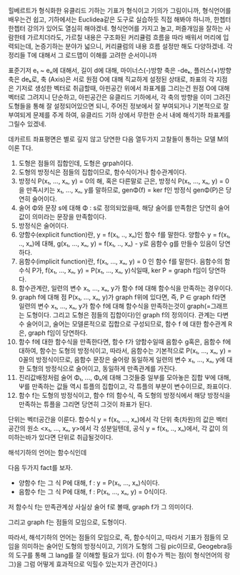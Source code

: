 힐베르트가 형식화한 유클리드 기하는 기표가 형식이고 기의가 그림이니까, 형식언어를 배우는건 쉽고, 기하에서는 Euclidea같은 도구로 실습하듯 직접 해봐야 하니까, 한쳅터 한쳅터 강의가 있어도 열심히 해야겠네. 형식언어를 가지고 놀고, 퍼즐개임을 잘하는 사람한테 가르치더라도, 가르칠 내용은 구조화된 커리큘럼 흐름을 따라 배워서 머리에 입력되는데, 논증기하는 분야가 넓으니, 커리큘럼의 내용 흐름 설정만 해도 다양하겠네. 각 정리들 T에 대해서 그 로드맵이 이해를 고려한 순서이니까

표준기저 e₁ ~ eₙ에 대해서, 길이 d에 대해, 마이너스(-)방향 축은 -deₖ, 플러스(+)방향 축은 deₖ로, 축 (Axis)은 서로 원점 O에 대해 직교하게 설정된 상태로, 좌표의 각 지점은 기저로 생성한 벡터로 취급할때, 아핀공간 위에서 좌표계를 그리는건 원점 O에 대해 벡터로 그려지니 단순하고, 아핀공간은 유클리드 기하에서, 각 축의 방향을 이미 그려진 도형들을 통해 잘 설정되어있으면 되니, 주어진 정보에서 잘 부여되거나 기본적으로 잘 부여되게 문제를 주게 하여, 유클리드 기하 상에서 무한한 순서 내에 해석기하 좌표계를 그릴수 있겠네.

데카르트 좌표평면은 별로 깊지 않고 당연한 다음 열두가지 고찰들이 통하는 모델 M의 이론 T다.

1. 도형은 점들의 집합인데, 도형은 grpah이다.
2. 도형의 방정식은 점들의 집합이므로, 함수식이거나 함수관계이다.
3. 방정식 P(x₁, ..., xₙ, y) = 0의 해, 혹은 다른말로 근은, 방정식 P(x₁, ..., xₙ, y) = 0을 만족시키는 x₁, ..., xₙ, y를 말하므로, genΦ(f) = ker f인 방정식 genΦ(P)은 당연히 술어이다.
4. 술어 Φ와 문장 s에 대해 Φ : s로 정의되었을때, 해당 술어를 만족함은 당연히 술어값이 의미라는 문장을 만족함이다.
5. 방정식은 술어이다.
6. 양함수(explicit function)란, y = f(x₁, .., xₙ)인 함수 f를 말한다. 양함수 y = f(x₁, .., xₙ)에 대해, g(x₁, ..., xₙ, y) = f(x₁, .., xₙ) - y로 음함수 g를 만들수 있음이 당연하다.
7. 음함수(implicit function)란, f(x₁, ..., xₙ, y) = 0 인 함수 f를 말한다. 음함수의 함수식 P가, f(x₁, ..., xₙ, y) = P(x₁, ..., xₙ, y)식일때, ker P = graph f임이 당연하다.
8. 함수관계란, 일련의 변수 x₁, ..., xₙ, y가 함수 f에 대해 함수식을 만족하는 경우이다.
9. graph f에 대해 점 P(x₁, ..., xₙ, y)가 graph f위에 있다면, 즉, P ∈ graph f라면 일련의 변수 x₁, ..., xₙ, y가 함수 f에 대해 함수식을 만족하는것이 graph(=그래프는 도형이다. 그리고 도형은 점들의 집합이다)인 graph f의 정의이다. 관계는 다변수 술어이고, 술어는 모델론적으로 집합으로 구성되므로, 함수 f 에 대한 함수관계 R은, graph f임이 당연하다.
10. 함수 f에 대한 함수식을 만족한다면, 함수 f가 양함수일때 음함수 g혹은, 음함수 f에 대하여, 함수는 도형의 방정식이고, 따라서, 음함수는 기본적으로 P(x₁, ..., xₙ, y) = 0꼴의 방정식이므로, 음함수 문장은 술어랑 동일하게 일련의 변수 x₁, ..., xₙ, y에 대한 도형의 방정식으로 술어이고, 동일하게 만족관계를 가진다.
11. 진리값배정처럼 술어 Φ₁, ..., Φₙ에 대해 그것들중 일부를 모아놓은 집합 Ψ에 대해, Ψ를 만족하는 값들 역시 튜플의 집합이고, 각 튜플의 부분이 변수이므로, 좌표이다.
12. 함수 f는 도형의 방정식이고, 함수 f의 함수식, 즉 도형의 방정식에서 해당 방정식을 만족하는 튜플을 그리면 당연히 그것이 좌표가 된다.

단위는 벡터공간을 이룬다. 함수식 y = f(x₁, ..., xₙ)에서 각 단위 축(차원)의 값은 벡터공간의 원소 <x₁, ..., xₙ, y>에서 각 성분일텐데, 공식 y = f(x₁, .., xₙ)에서, 각 값이 의미하는바가 있다면 단위로 취급될것이다.

해석기하의 언어는 함수식인데

다음 두가지 fact를 보자.
 + 양함수 f는 그 식 P에 대해, f : y = P(x₁, ..., xₙ)식이다.
 + 음함수 f는 그 식 P에 대해, f : P(x₁, ..., xₙ, y) = 0식이다.

저 함수식 f는 만족관계상 사실상 술어 f로 볼때, graph f가 그 의미이다.

그리고 graph f는 점들의 모임으로, 도형이다.

따라서, 해석기하의 언어는 점들의 모임으로, 즉, 함수식이고, 따라서 기표가 점들의 모임을 의미하는 술어인 도형의 방정식이고, 기의가 도형의 그림 pic이므로, Geogebra등의 도구를 통해 그 lang를 잘 이해할 필요가 있다. (이 함수가 찍는 점(이 형식언어의 랑그)을 그럼 어떻게 효과적으로 익힐수 있는지가 관건이다.)